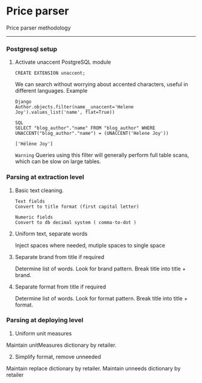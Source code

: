 # Price parser

Price parser methodology

----------

### Postgresql setup
1. Activate unaccent PostgreSQL module 
    ```
    CREATE EXTENSION unaccent;
    ```
    We can search without worrying about accented characters, useful in different languages.
    Example
    ```
    Django
    Author.objects.filter(name__unaccent='Helene Joy').values_list('name', flat=True))

    SQL 
    SELECT "blog_author"."name" FROM "blog_author" WHERE UNACCENT("blog_author"."name") = (UNACCENT('Helene Joy'))

    ['Hélène Joy']
    ```
    `Warning`
    Queries using this filter will generally perform full table scans, which can be slow on large tables.

### Parsing at extraction level
1. Basic text cleaning. 
    ```
    Text fields
    Convert to title format (first capital letter)

    Numeric fields
    Convert to db decimal system ( comma-to-dot ) 
    ``` 

2. Uniform text, separate words
    
    Inject spaces where needed, mutiple spaces to single space

3. Separate brand from title if required

    Determine list of words.
    Look for brand pattern.
    Break title into title + brand.

4. Separate format from title if required

    Determine list of words.
    Look for format pattern.
    Break title into title + format.


### Parsing at deploying level

1. Uniform unit measures

Maintain unitMeasures dictionary by retailer.

2. Simplify format, remove unneeded

Maintain replace dictionary by retailer.
Maintain unneeds dictionary by retailer

